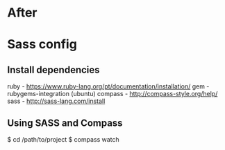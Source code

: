 # After

# Sass config
## Install dependencies

ruby - https://www.ruby-lang.org/pt/documentation/installation/
gem - rubygems-integration (ubuntu)
compass - http://compass-style.org/help/
sass - http://sass-lang.com/install

## Using SASS and Compass
$ cd /path/to/project
$ compass watch
